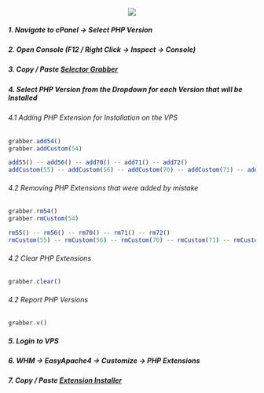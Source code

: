 <p align="center"><img src="https://cloudypro.com/wp-content/uploads/2015/05/cpanel-logo-300x108.png"></img></p>


##### 1. Navigate to cPanel -> Select PHP Version
##### 2. Open Console (F12 / Right Click -> Inspect -> Console)
##### 3. Copy / Paste <a href="https://raw.githubusercontent.com/i-den/utilities/master/JavaScript/selectorGrabber.js">Selector Grabber</a> 
##### 4. Select PHP Version from the Dropdown for each Version that will be Installed

###### 4.1 Adding PHP Extension for Installation on the VPS
```javascript
grabber.add54()
grabber.addCustom(54)

add55() -- add56() -- add70() -- add71() -- add72()
addCustom(55) -- addCustom(56) -- addCustom(70) -- addCustom(71) -- addCustom(72)
```

###### 4.2 Removing PHP Extensions that were added by mistake
```javascript
grabber.rm54()
grabber.rmCustom(54)

rm55() -- rm56() -- rm70() -- rm71() -- rm72()
rmCustom(55) -- rmCustom(56) -- rmCustom(70) -- rmCustom(71) -- rmCustom(72)
```

###### 4.2 Clear PHP Extensions
```javascript
grabber.clear()
```

###### 4.2 Report PHP Versions
```javascript
grabber.v()
```

##### 5. Login to VPS
##### 6. WHM -> EasyApache4 -> Customize -> PHP Extensions
##### 7. Copy / Paste <a href="https://raw.githubusercontent.com/i-den/utilities/master/JavaScript/extInstaller.js">Extension Installer</a>

